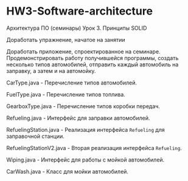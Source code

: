 # HW3-Software-architecture
Архитектура ПО (семинары)
Урок 3. Принципы SOLID

Доработать упражнение, начатое на занятии


Доработать приложение, спроектированное на семинаре. 
Продемонстрировать работу получившейся программы, создать несколько типов автомобилей, отправить каждый автомобиль на заправку, а затем и на автомойку.

CarType.java - Перечисление типов автомобилей.

FuelType.java - Перечисление типов топлива.

GearboxType.java - Перечисление типов коробки передач.

Refueling.java - Интерфейс для заправки автомобилей.

RefuelingStation.java - Реализация интерфейса `Refueling` для заправочной станции.

RefuelingStationV2.java - Вторая реализация интерфейса `Refueling`.

Wiping.java - Интерфейс для работы с мойкой автомобилей.

CarWash.java - Класс для мойки автомобилей.
